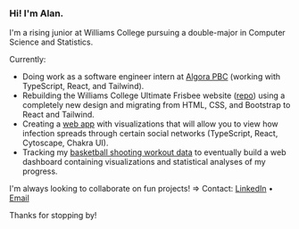 ### Hi! I'm Alan.

I'm a rising junior at Williams College pursuing a double-major in Computer Science and Statistics.

Currently:
- Doing work as a software engineer intern at [Algora PBC](https://algora.io/#/) (working with TypeScript, React, and Tailwind).
- Rebuilding the Williams College Ultimate Frisbee website ([repo](https://github.com/WilliamsUltimate/williamsultimate)) using a completely new design and migrating from HTML, CSS, and Bootstrap to React and Tailwind.
- Creating a [web app](https://github.com/alansun25/infection-networks) with visualizations that will allow you to view how infection spreads through certain social networks (TypeScript, React, Cytoscape, Chakra UI).
- Tracking my [basketball shooting workout data](https://quark-shroud-4aa.notion.site/2e697c5fe4de4195a42b6da1998b0c04?v=967fefbc76df4f27a44c97ed13c38a1d) to eventually build a web dashboard containing visualizations and statistical analyses of my progress.

I'm always looking to collaborate on fun projects! => Contact: [LinkedIn](https://www.linkedin.com/in/alansun25/) • [Email](mailto:mralansun@gmail.com)

Thanks for stopping by!

<!--
**alansun25/alansun25** is a ✨ _special_ ✨ repository because its `README.md` (this file) appears on your GitHub profile.

Here are some ideas to get you started:

- 🔭 I’m currently working on ...
- 🌱 I’m currently learning ...
- 👯 I’m looking to collaborate on ...
- 🤔 I’m looking for help with ...
- 💬 Ask me about ...
- 📫 How to reach me: ...
- 😄 Pronouns: ...
- ⚡ Fun fact: ...
-->
